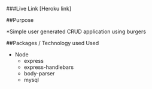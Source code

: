 ###Live Link [Heroku link]

##Purpose

*Simple user generated CRUD application using burgers

##Packages / Technology used Used

- Node
    - express
    - express-handlebars
    - body-parser
    - mysql



